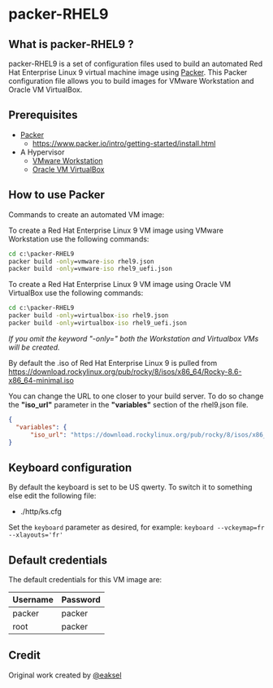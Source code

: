 # packer-RHEL9

## What is packer-RHEL9 ?

packer-RHEL9 is a set of configuration files used to build an automated Red Hat Enterprise Linux 9 virtual machine image using [Packer](https://www.packer.io/).
This Packer configuration file allows you to build images for VMware Workstation and Oracle VM VirtualBox.

## Prerequisites

- [Packer](https://www.packer.io/downloads.html)
  - <https://www.packer.io/intro/getting-started/install.html>
- A Hypervisor
  - [VMware Workstation](https://www.vmware.com/products/workstation-pro.html)
  - [Oracle VM VirtualBox](https://www.virtualbox.org/)

## How to use Packer

Commands to create an automated VM image:

To create a Red Hat Enterprise Linux 9 VM image using VMware Workstation use the following commands:

```cmd
cd c:\packer-RHEL9
packer build -only=vmware-iso rhel9.json
packer build -only=vmware-iso rhel9_uefi.json
```

To create a Red Hat Enterprise Linux 9 VM image using Oracle VM VirtualBox use the following commands:

```cmd
cd c:\packer-RHEL9
packer build -only=virtualbox-iso rhel9.json
packer build -only=virtualbox-iso rhel9_uefi.json
```

*If you omit the keyword "-only=" both the Workstation and Virtualbox VMs will be created.*

By default the .iso of Red Hat Enterprise Linux 9 is pulled from <https://download.rockylinux.org/pub/rocky/8/isos/x86_64/Rocky-8.6-x86_64-minimal.iso>

You can change the URL to one closer to your build server. To do so change the **"iso_url"** parameter in the **"variables"** section of the rhel9.json file.

```json
{
  "variables": {
      "iso_url": "https://download.rockylinux.org/pub/rocky/8/isos/x86_64/Rocky-8.6-x86_64-minimal.iso"
}
```

## Keyboard configuration

By default the keyboard is set to be US qwerty.
To switch it to something else edit the following file:

- ./http/ks.cfg

Set the `keyboard` parameter as desired, for example: `keyboard --vckeymap=fr --xlayouts='fr'`

## Default credentials

The default credentials for this VM image are:

|Username|Password|
|--------|--------|
|packer|packer|
|root|packer|

## Credit

Original work created by [@eaksel](https://github.com/eaksel)